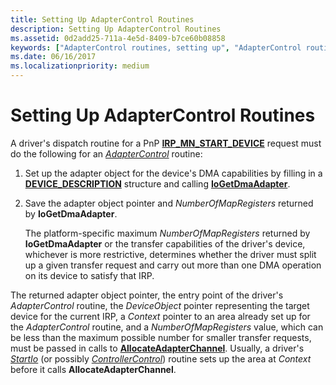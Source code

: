 ```yaml
---
title: Setting Up AdapterControl Routines
description: Setting Up AdapterControl Routines
ms.assetid: 0d2add25-711a-4e5d-8409-b7ce60b08858
keywords: ["AdapterControl routines, setting up", "AdapterControl routines, writing", "adapter objects WDK kernel , writing AdapterControl routines", "DMA transfers WDK kernel , writing AdapterControl routines"]
ms.date: 06/16/2017
ms.localizationpriority: medium
---
```


# Setting Up AdapterControl Routines





A driver's dispatch routine for a PnP [**IRP\_MN\_START\_DEVICE**](./irp-mn-start-device.md) request must do the following for an [*AdapterControl*](/windows-hardware/drivers/ddi/wdm/nc-wdm-driver_control) routine:

1.  Set up the adapter object for the device's DMA capabilities by filling in a [**DEVICE\_DESCRIPTION**](/windows-hardware/drivers/ddi/wdm/ns-wdm-_device_description) structure and calling [**IoGetDmaAdapter**](/windows-hardware/drivers/ddi/wdm/nf-wdm-iogetdmaadapter).

2.  Save the adapter object pointer and *NumberOfMapRegisters* returned by **IoGetDmaAdapter**.

    The platform-specific maximum *NumberOfMapRegisters* returned by **IoGetDmaAdapter** or the transfer capabilities of the driver's device, whichever is more restrictive, determines whether the driver must split up a given transfer request and carry out more than one DMA operation on its device to satisfy that IRP.

The returned adapter object pointer, the entry point of the driver's *AdapterControl* routine, the *DeviceObject* pointer representing the target device for the current IRP, a *Context* pointer to an area already set up for the *AdapterControl* routine, and a *NumberOfMapRegisters* value, which can be less than the maximum possible number for smaller transfer requests, must be passed in calls to [**AllocateAdapterChannel**](/windows-hardware/drivers/ddi/wdm/nc-wdm-pallocate_adapter_channel). Usually, a driver's [*StartIo*](/windows-hardware/drivers/ddi/wdm/nc-wdm-driver_startio) (or possibly [*ControllerControl*](https://msdn.microsoft.com/library/windows/hardware/ff542049)) routine sets up the area at *Context* before it calls **AllocateAdapterChannel**.

 

